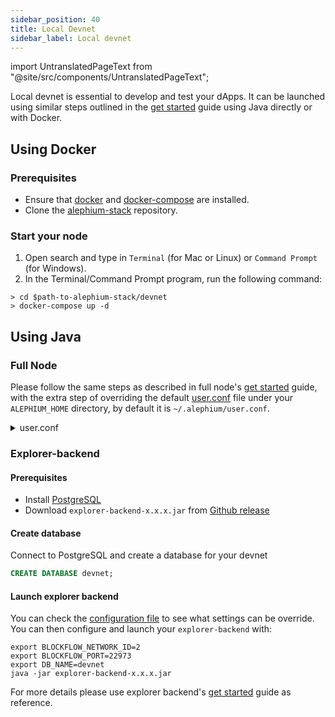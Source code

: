 ```yaml
---
sidebar_position: 40
title: Local Devnet
sidebar_label: Local devnet
---
```


import UntranslatedPageText from "@site/src/components/UntranslatedPageText";

<UntranslatedPageText />

Local devnet is essential to develop and test your dApps. It can be
launched using similar steps outlined in the [get
started](full-node/getting-started) guide using Java directly or with
Docker.

## Using Docker

### Prerequisites

- Ensure that [docker](https://docs.docker.com/get-docker/) and [docker-compose](https://docs.docker.com/compose/install/) are installed.
- Clone the [alephium-stack](https://github.com/alephium/alephium-stack/tree/master/mainnet) repository.

### Start your node

1. Open search and type in `Terminal` (for Mac or Linux) or `Command Prompt` (for Windows).
2. In the Terminal/Command Prompt program, run the following command:

```shell
> cd $path-to-alephium-stack/devnet
> docker-compose up -d
```

## Using Java

### Full Node

Please follow the same steps as described in full node's [get
started](/full-node/getting-started#using-java) guide, with the
extra step of overriding the default
[user.conf](https://github.com/alephium/alephium-stack/blob/master/devnet/devnet.conf)
file under your `ALEPHIUM_HOME` directory, by default it is `~/.alephium/user.conf`.

<details>
<summary>user.conf</summary>
<p>

```conf
# Import this mnemonic to have 4'000'000 token allocated for your addresses
#
# vault alarm sad mass witness property virus style good flower rice alpha viable evidence run glare pretty scout evil judge enroll refuse another lava

alephium.genesis.allocations = [
  {
    address = "1DrDyTr9RpRsQnDnXo2YRiPzPW4ooHX5LLoqXrqfMrpQH",
    amount = 1000000000000000000000000,
    lock-duration = 0 seconds
  },
  {
    address = "14UAjZ3qcmEVKdTo84Kwf4RprTQi86w2TefnnGFjov9xF",
    amount = 1000000000000000000000000,
    lock-duration = 0 seconds
  },
  {
    address = "15jjExDyS8q3Wqk9v29PCQ21jDqubDrD8WQdgn6VW2oi4",
    amount = 1000000000000000000000000,
    lock-duration = 0 seconds
  },
  {
    address = "17cBiTcWhung3WDLuc9ja5Y7BMus5Q7CD9wYBxS1r1P2R",
    amount = 1000000000000000000000000,
    lock-duration = 0 seconds
  }
]

alephium.consensus.num-zeros-at-least-in-hash = 0
alephium.consensus.uncle-dependency-gap-time = 0 seconds
alephium.network.leman-hard-fork-timestamp = 1643500800000 # GMT: 30 January 2022 00:00:00

alephium.network.network-id = 4
alephium.discovery.bootstrap = []
alephium.wallet.locking-timeout = 99999 minutes
alephium.mempool.auto-mine-for-dev = true
alephium.node.event-log.enabled=true
alephium.node.event-log.index-by-tx-id = true
alephium.node.event-log.index-by-block-hash = true

alephium.network.rest-port = 22973
alephium.network.ws-port = 21973
alephium.network.miner-api-port = 20973
alephium.api.network-interface = "0.0.0.0"
alephium.api.api-key-enabled = false
alephium.mining.api-interface = "0.0.0.0"
alephium.network.bind-address  = "0.0.0.0:19973"
alephium.network.internal-address  = "alephium:19973"
alephium.network.coordinator-address  = "alephium:19973"

# arbitrary mining addresses
alephium.mining.miner-addresses = [
  "1FsroWmeJPBhcPiUr37pWXdojRBe6jdey9uukEXk1TheA",
  "1CQvSXsmM5BMFKguKDPpNUfw1idiut8UifLtT8748JdHc",
  "193maApeJWrz9GFwWCfa982ccLARVE9Y1WgKSJaUs7UAx",
  "16fZKYPCZJv2TP3FArA9FLUQceTS9U8xVnSjxFG9MBKyY"
]
```
</p>
</details>

### Explorer-backend

#### Prerequisites

- Install [PostgreSQL](https://www.postgresql.org/)
- Download `explorer-backend-x.x.x.jar` from [Github release](https://github.com/alephium/explorer-backend/releases/latest)

#### Create database

Connect to PostgreSQL and create a database for your devnet

```sql
CREATE DATABASE devnet;
```

#### Launch explorer backend

You can check the [configuration file](https://github.com/alephium/explorer-backend/blob/feature/contract-subcontract/app/src/main/resources/application.conf) to see what settings can be override. You can then configure and launch your `explorer-backend` with:

```shell
export BLOCKFLOW_NETWORK_ID=2
export BLOCKFLOW_PORT=22973
export DB_NAME=devnet
java -jar explorer-backend-x.x.x.jar
```

For more details please use explorer backend's [get
started](/explorer-backend/getting-started) guide as reference.
